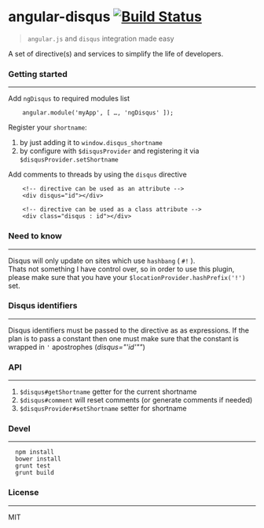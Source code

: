 # angular-disqus [![Build Status](https://travis-ci.org/kirstein/angular-disqus.png)](https://travis-ci.org/kirstein/angular-disqus)

 > ```angular.js``` and ```disqus``` integration made easy

A set of directive(s) and services to simplify the life of developers.

### Getting started
---
Add ```ngDisqus``` to required modules list

```
    angular.module('myApp', [ …, 'ngDisqus' ]);
```

Register your ```shortname```:

  1. by just adding it to ```window.disqus_shortname```
  2. by configure with ```$disqusProvider``` and registering it via ```$disqusProvider.setShortname```

Add comments to threads by using the ```disqus``` directive

```
    <!-- directive can be used as an attribute -->
    <div disqus="id"></div>

    <!-- directive can be used as a class attribute -->
    <div class="disqus : id"></div>
```

### Need to know
---
Disqus will only update on sites which use `hashbang` ( `#!` ).  
Thats not something I have control over, so in order to use this plugin, please make sure that you have your `$locationProvider.hashPrefix('!')` set.


### Disqus identifiers
---
Disqus identifiers must be passed to the directive as as expressions. If the plan is to pass a constant then one must make sure that the constant is wrapped in `'` apostrophes (_disqus="'id'""_)

### API
---

1. ```$disqus#getShortname``` getter for the current shortname
2. ```$disqus#comment``` will reset comments (or generate comments if needed)
3. ```$disqusProvider#setShortname``` setter for shortname

### Devel
---

```
  npm install
  bower install
  grunt test
  grunt build
```

### License
---

MIT
